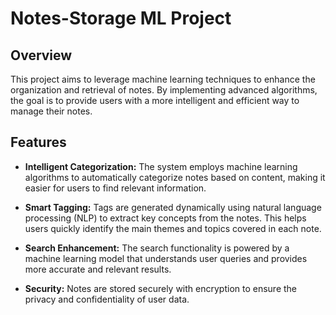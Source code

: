 # Notes-Storage ML Project

## Overview

This project aims to leverage machine learning techniques to enhance the organization and retrieval of notes. By implementing advanced algorithms, the goal is to provide users with a more intelligent and efficient way to manage their notes.

## Features

- **Intelligent Categorization:** The system employs machine learning algorithms to automatically categorize notes based on content, making it easier for users to find relevant information.

- **Smart Tagging:** Tags are generated dynamically using natural language processing (NLP) to extract key concepts from the notes. This helps users quickly identify the main themes and topics covered in each note.

- **Search Enhancement:** The search functionality is powered by a machine learning model that understands user queries and provides more accurate and relevant results.

- **Security:** Notes are stored securely with encryption to ensure the privacy and confidentiality of user data.

